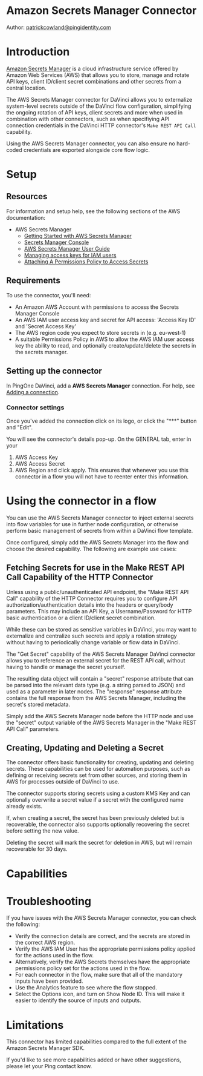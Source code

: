 # Amazon Secrets Manager Connector

Author: patrickcowland@pingidentity.com 

# Introduction

[Amazon Secrets Manager](https://aws.amazon.com/secrets-manager/) is a cloud infrastructure service offered by Amazon Web Services (AWS) that allows you to store, manage and rotate API keys, client ID/client secret combinations and other secrets from a central location.

The AWS Secrets Manager connector for DaVinci allows you to externalize system-level secrets outside of the DaVinci flow configuration, simplifying the ongoing rotation of API keys, client secrets and more when used in combination with other connectors, such as when specifiying API connection credentials in the DaVinci HTTP connector's `Make REST API Call` capability.

Using the AWS Secrets Manager connector, you can also ensure no hard-coded credentials are exported alongside core flow logic.

# Setup

## Resources

For information and setup help, see the following sections of the AWS documentation:

* AWS Secrets Manager
    * [Getting Started with AWS Secrets Manager](https://aws.amazon.com/secrets-manager/getting-started/)
    * [Secrets Manager Console](https://console.aws.amazon.com/secretsmanager)
    * [AWS Secrets Manager User Guide](https://docs.aws.amazon.com/secretsmanager/latest/userguide/intro.html)
    * [Managing access keys for IAM users](https://docs.aws.amazon.com/IAM/latest/UserGuide/id_credentials_access-keys.html)
    * [Attaching A Permissions Policy to Access Secrets](https://docs.aws.amazon.com/secretsmanager/latest/userguide/auth-and-access.html#auth-and-access_secrets)

## Requirements

To use the connector, you'll need:

* An Amazon AWS Account with permissions to access the Secrets Manager Console
* An AWS IAM user access key and secret for API access: 'Access Key ID' and 'Secret Access Key'
* The AWS region code you expect to store secrets in (e.g. eu-west-1)
* A suitable Permissions Policy in AWS to allow the AWS IAM user access key the ability to read, and optionally create/update/delete the secrets in the secrets manager.

## Setting up the connector

In PingOne DaVinci, add a **AWS Secrets Manager** connection. For help, see [Adding a connection](https://docs.google.com/document/d/1Sc9tD5tn9dl79qOWup0k3eKk5hrNVI8lZPAdm8loeiA/edit#).


### Connector settings

Once you've added the connection click on its logo, or click the "***"  button and "Edit".

You will see the connector's details pop-up. On the GENERAL tab, enter in your

1) AWS Access Key
2) AWS Access Secret
3) AWS Region
and click apply. This ensures that whenever you use this connector in a flow you will not have to reenter enter this information.


# Using the connector in a flow

You can use the AWS Secrets Manager connector to inject external secrets into flow variables for use in further node configuration, or otherwise perform basic management of secrets from within a DaVinci flow template.

Once configured, simply add the AWS Secrets Manager into the flow and choose the desired capability.  The following are example use cases:

## Fetching Secrets for use in the Make REST API Call Capability of the HTTP Connector

Unless using a public/unauthenticated API endpoint, the "Make REST API Call" capability of the HTTP Connector requires you to configure API authorization/authentication details into the headers or query/body parameters.  This may include an API Key, a Username/Password for HTTP basic authentication or a client ID/client secret combination.

While these can be stored as sensitive variables in DaVinci, you may want to externalize and centralize such secrets and apply a rotation strategy without having to periodically change variable or flow data in DaVinci.

The "Get Secret" capability of the AWS Secrets Manager DaVinci connector allows you to reference an external secret for the REST API call, without having to handle or manage the secret yourself.

The resulting data object will contain a "secret" response attribute that can be parsed into the relevant data type (e.g. a string parsed to JSON) and used as a parameter in later nodes.  The "response" response attribute contains the full response from the AWS Secrets Manager, including the secret's stored metadata.

Simply add the AWS Secrets Manager node before the HTTP node and use the "secret" output variable of the AWS Secrets Manager in the "Make REST API Call" parameters.

## Creating, Updating and Deleting a Secret

The connector offers basic functionality for creating, updating and deleting secrets.  These capabilities can be used for automation purposes, such as  defining or receiving secrets set from other sources, and storing them in AWS for processes outside of DaVinci to use.

The connector supports storing secrets using a custom KMS Key and can optionally overwrite a secret value if a secret with the configured name already exists.

If, when creating a secret, the secret has been previously deleted but is recoverable, the connector also supports optionally recovering the secret before setting the new value.

Deleting the secret will mark the secret for deletion in AWS, but will remain recoverable for 30 days.

# Capabilities


# Troubleshooting

If you have issues with the AWS Secrets Manager connector, you can check the following:

* Verify the connection details are correct, and the secrets are stored in the correct AWS region.
* Verify the AWS IAM User has the appropriate permissions policy applied for the actions used in the flow.
* Alternatively, verify the AWS Secrets themselves have the appropriate permissions policy set for the actions used in the flow.
* For each connector in the flow, make sure that all of the mandatory inputs have been provided.
* Use the Analytics feature to see where the flow stopped.
* Select the Options icon, and turn on Show Node ID. This will make it easier to identify the source of inputs and outputs.

# Limitations

This connector has limited capabilities compared to the full extent of the Amazon Secrets Manager SDK.

If you'd like to see more capabilities added or have other suggestions, please let your Ping contact know.

